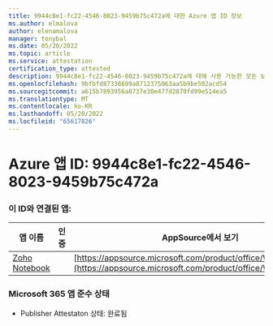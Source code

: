 ```yaml
---
title: 9944c8e1-fc22-4546-8023-9459b75c472a에 대한 Azure 앱 ID 정보
ms.author: elmalova
author: elenamalova
manager: tonybal
ms.date: 05/20/2022
ms.topic: article
ms.service: attestation
certification_type: attested
description: 9944c8e1-fc22-4546-8023-9459b75c472a에 대해 사용 가능한 모든 보안 및 규정 준수 정보입니다.
ms.openlocfilehash: 9bfbfd87338699a8712375063aa5b9be502acd54
ms.sourcegitcommit: a615b7893956a0737e30e477d2870fd99e514ea5
ms.translationtype: MT
ms.contentlocale: ko-KR
ms.lasthandoff: 05/20/2022
ms.locfileid: "65617826"
---
```

# <a name="azure-app-id-9944c8e1-fc22-4546-8023-9459b75c472a"></a>Azure 앱 ID: 9944c8e1-fc22-4546-8023-9459b75c472a


### <a name="apps-associated-with-this-id"></a>이 ID와 연결된 앱:
| **앱 이름** | **인증** | **AppSource에서 보기** |
|--------------|---------------|-----------------------|
| [Zoho Notebook](../forward/WA200001616.md) |  | [https://appsource.microsoft.com/product/office/WA200001616](https://appsource.microsoft.com/product/office/WA200001616) |

### <a name="microsoft-365-app-compliance-status"></a>Microsoft 365 앱 준수 상태
- Publisher Attestaton 상태: 완료됨
